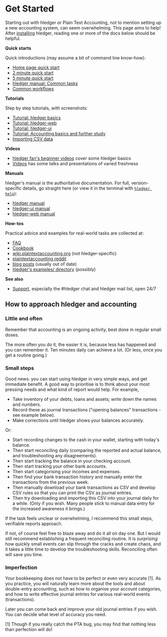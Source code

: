 # Get Started

<div class=pagetoc>

<!-- toc -->
</div>

Starting out with hledger or Plain Text Accounting,
not to mention setting up a new accounting system, 
can seem overwhelming.
This page aims to help!
After [installing](install.md) hledger, reading one or more of the docs below should be helpful.

**Quick starts**

Quick introductions (may assume a bit of command line know-how):

- [Home page quick start](index.md#quick-start)
- [2 minute quick start](2-minute-quick-start.md)
- [5 minute quick start](5-minute-quick-start.md)
- [hledger manual: Common tasks](hledger.md#common-tasks)
- [Common workflows](common-workflows.md)

**Tutorials**

Step by step tutorials, with screenshots:

- [Tutorial: hledger basics](basics.md)
- [Tutorial: hledger-web](web.md)
- [Tutorial: hledger-ui](ui.md)
- [Tutorial: Accounting basics and further study](accounting.md)
- [Importing CSV data](import-csv.md)

**Videos**

- [hledger fan's beginner videos](https://www.youtube.com/channel/UCZLxXTjOqLzq4z5Jy0AyWSQ/videos) cover some hledger basics
- [Videos](videos.md) has some talks and presentations of varied freshness

**Manuals**

hledger's manual is the authoritative documentation. 
For full, version-specific details, go straight here
(or view it in the terminal with [`hledger help`](hledger.md#help)):

- [hledger manual](hledger.md)
- [hledger-ui manual](hledger-ui.md)
- [hledger-web manual](hledger-web.md)

**How-tos**

Practical advice and examples for real-world tasks are collected at:

- [FAQ](faq.md)
- [Cookbook](cookbook.md)
- [wiki.plaintextaccounting.org](https://wiki.plaintextaccounting.org) (not hledger-specific)
- [plaintextaccounting reddit](https://www.reddit.com/r/plaintextaccounting/)
- [blog posts](https://plaintextaccounting.org/#articles-blog-posts) (usually out of date)
- [hledger's examples/ directory](https://github.com/simonmichael/hledger/tree/master/examples) (possibly)

**See also**

- [Support](support.md), especially the #hledger chat and hledger mail list, open 24/7


## How to approach hledger and accounting

### Little and often

Remember that accounting is an ongoing activity, best done in regular small doses.

The more often you do it, the easier it is, because less has happened and you can remember it.
Ten minutes daily can achieve a lot. (Or less, once you get a routine going.)

### Small steps

Good news: you can start using hledger in very simple ways, and get immediate benefit.
A good way to prioritise is to think about your most pressing needs and what kind of report would help.
For example,

- Take inventory of your debts, loans and assets; write down the names and numbers.
- Record these as journal transactions ("opening balances" transactions - see example below).
- Make corrections until hledger shows your balances accurately.

Or:

- Start recording changes to the cash in your wallet, starting with today's balance.
- Then start reconciling daily (comparing the reported and actual balance, and troubleshooting any disagreements).
- Then start tracking the balance in your checking account.
- Then start tracking your other bank accounts.
- Then start categorising your incomes and expenses.
- Then find your bank transaction history and manually enter the transactions from the previous week.
- Then manually download your bank transactions as CSV and develop CSV rules so that you can print the CSV as journal entries.
- Then try downloading and importing this CSV into your journal daily for a while.
  (Only if you wish. Many people stick to manual data entry for the increased awareness it brings.)

If the task feels unclear or overwhelming, I recommend this small steps, verifiable reports approach.

If not, of course feel free to blaze away and do it all on day one.
But I would still recommend establishing a frequent reconciling routine.
It is *surprising* how quickly small events can slip through the cracks and create chaos,
and it takes a little time to develop the troubleshooting skills.
Reconciling often will save you time.

### Imperfection

Your bookkeeping does not have to be perfect or even very accurate [1].
As you practice, you will naturally learn more about the tools and
about double-entry accounting,
such as how to organise your account categories,
and how to write effective journal entries for various real-world events (transactions).

Later you can come back and improve your old journal entries if you wish.
You can decide what level of accuracy you need.

[1] Though if you really catch the PTA bug, you may find that nothing less than perfection will do!

